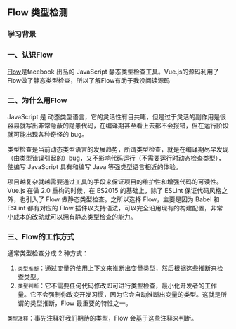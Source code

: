 ## Flow 类型检测

### 学习背景

### 一、认识Flow

[Flow](https://flow.org/en/)是facebook 出品的 JavaScript 静态类型检查工具。Vue.js的源码利用了Flow做了静态类型检查，所以了解Flow有助于我没阅读源码

### 二、为什么用Flow

JavaScript 是 动态类型语言，它的灵活性有目共睹，但是过于灵活的副作用是很容易就写出非常隐蔽的隐患代码，在编译期甚至看上去都不会报错，但在运行阶段就可能出现各种奇怪的 bug。

类型检查是当前动态类型语言的发展趋势，所谓类型检查，就是在编译期尽早发现（由类型错误引起的）bug，又不影响代码运行（不需要运行时动态检查类型），使编写 JavaScript 具有和编写 Java 等强类型语言相近的体验。

项目越复杂就越需要通过工具的手段来保证项目的维护性和增强代码的可读性。 Vue.js 在做 2.0 重构的时候，在 ES2015 的基础上，除了 ESLint 保证代码风格之外，也引入了 Flow 做静态类型检查。之所以选择 Flow，主要是因为 Babel 和 ESLint 都有对应的 Flow 插件以支持语法，可以完全沿用现有的构建配置，非常小成本的改动就可以拥有静态类型检查的能力。

### 三、Flow的工作方式

通常类型检查分成 2 种方式：

1. `类型推断`：通过变量的使用上下文来推断出变量类型，然后根据这些推断来检查类型。
2. `类型判断`：它不需要任何代码修改即可进行类型检查，最小化开发者的工作量。它不会强制你改变开发习惯，因为它会自动推断出变量的类型。这就是所谓的类型推断，Flow 最重要的特性之一。

`类型注释`：事先注释好我们期待的类型，Flow 会基于这些注释来判断。